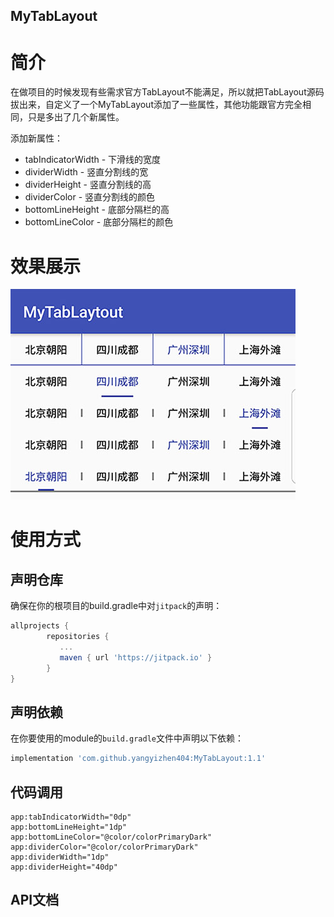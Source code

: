 MyTabLayout
---

# 简介
在做项目的时候发现有些需求官方TabLayout不能满足，所以就把TabLayout源码拔出来，自定义了一个MyTabLayout添加了一些属性，其他功能跟官方完全相同，只是多出了几个新属性。

添加新属性：
- tabIndicatorWidth - 下滑线的宽度
- dividerWidth - 竖直分割线的宽
- dividerHeight - 竖直分割线的高
- dividerColor - 竖直分割线的颜色
- bottomLineHeight - 底部分隔栏的高
- bottomLineColor - 底部分隔栏的颜色

# 效果展示
![运行效果](images/AndroidTest.jpg)

# 使用方式

## 声明仓库
确保在你的根项目的build.gradle中对`jitpack`的声明：
```gradle
allprojects {
		repositories {
		   ...
		   maven { url 'https://jitpack.io' }
		}
}
```

## 声明依赖
在你要使用的module的`build.gradle`文件中声明以下依赖：
```gradle
implementation 'com.github.yangyizhen404:MyTabLayout:1.1'
```

## 代码调用
```
app:tabIndicatorWidth="0dp"
app:bottomLineHeight="1dp"
app:bottomLineColor="@color/colorPrimaryDark"
app:dividerColor="@color/colorPrimaryDark"
app:dividerWidth="1dp"
app:dividerHeight="40dp"
```

## API文档

